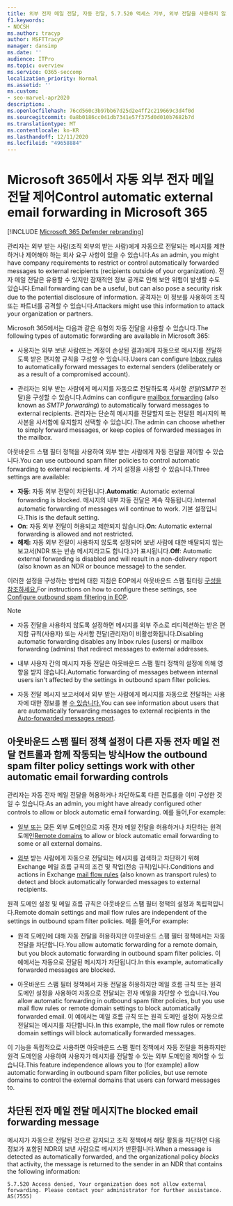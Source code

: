 ```yaml
---
title: 외부 전자 메일 전달, 자동 전달, 5.7.520 액세스 거부, 외부 전달을 사용하지 않도록 설정, 관리자가 외부 전달, 아웃바운드 스팸 방지 정책을 사용하지 않도록 설정했습니다.
f1.keywords:
- NOCSH
ms.author: tracyp
author: MSFTTracyP
manager: dansimp
ms.date: ''
audience: ITPro
ms.topic: overview
ms.service: O365-seccomp
localization_priority: Normal
ms.assetid: ''
ms.custom:
- seo-marvel-apr2020
description: .
ms.openlocfilehash: 76cd560c3b97bb67d25d2e4ff2c219669c3d4f0d
ms.sourcegitcommit: 0a8b0186cc041db7341e57f375d0d010b7682b7d
ms.translationtype: MT
ms.contentlocale: ko-KR
ms.lasthandoff: 12/11/2020
ms.locfileid: "49658884"
---
```

# <a name="control-automatic-external-email-forwarding-in-microsoft-365"></a><span data-ttu-id="fb3db-103">Microsoft 365에서 자동 외부 전자 메일 전달 제어</span><span class="sxs-lookup"><span data-stu-id="fb3db-103">Control automatic external email forwarding in Microsoft 365</span></span>

[!INCLUDE [Microsoft 365 Defender rebranding](../includes/microsoft-defender-for-office.md)]

<span data-ttu-id="fb3db-104">관리자는 외부 받는 사람(조직 외부의 받는 사람)에게 자동으로 전달되는 메시지를 제한하거나 제어해야 하는 회사 요구 사항이 있을 수 있습니다.</span><span class="sxs-lookup"><span data-stu-id="fb3db-104">As an admin, you might have company requirements to restrict or control automatically forwarded messages to external recipients (recipients outside of your organization).</span></span> <span data-ttu-id="fb3db-105">전자 메일 전달은 유용할 수 있지만 잠재적인 정보 공개로 인해 보안 위험이 발생할 수도 있습니다.</span><span class="sxs-lookup"><span data-stu-id="fb3db-105">Email forwarding can be a useful, but can also pose a security risk due to the potential disclosure of information.</span></span> <span data-ttu-id="fb3db-106">공격자는 이 정보를 사용하여 조직 또는 파트너를 공격할 수 있습니다.</span><span class="sxs-lookup"><span data-stu-id="fb3db-106">Attackers might use this information to attack your organization or partners.</span></span>

<span data-ttu-id="fb3db-107">Microsoft 365에서는 다음과 같은 유형의 자동 전달을 사용할 수 있습니다.</span><span class="sxs-lookup"><span data-stu-id="fb3db-107">The following types of automatic forwarding are available in Microsoft 365:</span></span>

- <span data-ttu-id="fb3db-108">사용자는 외부 [](https://support.microsoft.com/office/c24f5dea-9465-4df4-ad17-a50704d66c59) 보낸 사람(또는 계정이 손상된 결과)에게 자동으로 메시지를 전달하도록 받은 편지함 규칙을 구성할 수 있습니다.</span><span class="sxs-lookup"><span data-stu-id="fb3db-108">Users can configure [Inbox rules](https://support.microsoft.com/office/c24f5dea-9465-4df4-ad17-a50704d66c59) to automatically forward messages to external senders (deliberately or as a result of a compromised account).</span></span>

- <span data-ttu-id="fb3db-109">관리자는 외부 [](https://docs.microsoft.com/exchange/recipients-in-exchange-online/manage-user-mailboxes/configure-email-forwarding) 받는 사람에게 메시지를 자동으로 전달하도록 사서함 _전달(SMTP_ 전달)을 구성할 수 있습니다.</span><span class="sxs-lookup"><span data-stu-id="fb3db-109">Admins can configure [mailbox forwarding](https://docs.microsoft.com/exchange/recipients-in-exchange-online/manage-user-mailboxes/configure-email-forwarding) (also known as _SMTP forwarding_) to automatically forward messages to external recipients.</span></span> <span data-ttu-id="fb3db-110">관리자는 단순히 메시지를 전달할지 또는 전달된 메시지의 복사본을 사서함에 유지할지 선택할 수 있습니다.</span><span class="sxs-lookup"><span data-stu-id="fb3db-110">The admin can choose whether to simply forward messages, or keep copies of forwarded messages in the mailbox.</span></span>

<span data-ttu-id="fb3db-111">아웃바운드 스팸 필터 정책을 사용하여 외부 받는 사람에게 자동 전달을 제어할 수 있습니다.</span><span class="sxs-lookup"><span data-stu-id="fb3db-111">You can use outbound spam filter policies to control automatic forwarding to external recipients.</span></span> <span data-ttu-id="fb3db-112">세 가지 설정을 사용할 수 있습니다.</span><span class="sxs-lookup"><span data-stu-id="fb3db-112">Three settings are available:</span></span>

- <span data-ttu-id="fb3db-113">**자동**: 자동 외부 전달이 차단됩니다.</span><span class="sxs-lookup"><span data-stu-id="fb3db-113">**Automatic**: Automatic external forwarding is blocked.</span></span> <span data-ttu-id="fb3db-114">메시지의 내부 자동 전달은 계속 작동됩니다.</span><span class="sxs-lookup"><span data-stu-id="fb3db-114">Internal automatic forwarding of messages will continue to work.</span></span> <span data-ttu-id="fb3db-115">기본 설정입니다.</span><span class="sxs-lookup"><span data-stu-id="fb3db-115">This is the default setting.</span></span>
- <span data-ttu-id="fb3db-116">**On**: 자동 외부 전달이 허용되고 제한되지 않습니다.</span><span class="sxs-lookup"><span data-stu-id="fb3db-116">**On**: Automatic external forwarding is allowed and not restricted.</span></span>
- <span data-ttu-id="fb3db-117">**해제:** 자동 외부 전달이 사용하지 않도록 설정되어 보낸 사람에 대한 배달되지 않는 보고서(NDR 또는 반송 메시지라고도 합니다.)가 표시됩니다.</span><span class="sxs-lookup"><span data-stu-id="fb3db-117">**Off**: Automatic external forwarding is disabled and will result in a non-delivery report (also known as an NDR or bounce message) to the sender.</span></span>

<span data-ttu-id="fb3db-118">이러한 설정을 구성하는 방법에 대한 지침은 EOP에서 아웃바운드 스팸 필터링 [구성을 참조하세요.](configure-the-outbound-spam-policy.md)</span><span class="sxs-lookup"><span data-stu-id="fb3db-118">For instructions on how to configure these settings, see [Configure outbound spam filtering in EOP](configure-the-outbound-spam-policy.md).</span></span>

> [!NOTE]
>
> - <span data-ttu-id="fb3db-119">자동 전달을 사용하지 않도록 설정하면 메시지를 외부 주소로 리디렉션하는 받은 편지함 규칙(사용자) 또는 사서함 전달(관리자)이 비활성화됩니다.</span><span class="sxs-lookup"><span data-stu-id="fb3db-119">Disabling automatic forwarding disables any Inbox rules (users) or mailbox forwarding (admins) that redirect messages to external addresses.</span></span>
>
> - <span data-ttu-id="fb3db-120">내부 사용자 간의 메시지 자동 전달은 아웃바운드 스팸 필터 정책의 설정에 의해 영향을 받지 않습니다.</span><span class="sxs-lookup"><span data-stu-id="fb3db-120">Automatic forwarding of messages between internal users isn't affected by the settings in outbound spam filter policies.</span></span>
>
> - <span data-ttu-id="fb3db-121">자동 전달 메시지 보고서에서 외부 받는 사람에게 메시지를 자동으로 전달하는 사용자에 대한 정보를 볼 [수 있습니다.](mfi-auto-forwarded-messages-report.md)</span><span class="sxs-lookup"><span data-stu-id="fb3db-121">You can see information about users that are automatically forwarding messages to external recipients in the [Auto-forwarded messages report](mfi-auto-forwarded-messages-report.md).</span></span>

## <a name="how-the-outbound-spam-filter-policy-settings-work-with-other-automatic-email-forwarding-controls"></a><span data-ttu-id="fb3db-122">아웃바운드 스팸 필터 정책 설정이 다른 자동 전자 메일 전달 컨트롤과 함께 작동되는 방식</span><span class="sxs-lookup"><span data-stu-id="fb3db-122">How the outbound spam filter policy settings work with other automatic email forwarding controls</span></span>

<span data-ttu-id="fb3db-123">관리자는 자동 전자 메일 전달을 허용하거나 차단하도록 다른 컨트롤을 이미 구성한 것일 수 있습니다.</span><span class="sxs-lookup"><span data-stu-id="fb3db-123">As an admin, you might have already configured other controls to allow or block automatic email forwarding.</span></span> <span data-ttu-id="fb3db-124">예를 들어,</span><span class="sxs-lookup"><span data-stu-id="fb3db-124">For example:</span></span>

- <span data-ttu-id="fb3db-125">[일부 또는](https://docs.microsoft.com/exchange/mail-flow-best-practices/remote-domains/remote-domains) 모든 외부 도메인으로 자동 전자 메일 전달을 허용하거나 차단하는 원격 도메인</span><span class="sxs-lookup"><span data-stu-id="fb3db-125">[Remote domains](https://docs.microsoft.com/exchange/mail-flow-best-practices/remote-domains/remote-domains) to allow or block automatic email forwarding to some or all external domains.</span></span>

- <span data-ttu-id="fb3db-126">[외부](https://docs.microsoft.com/exchange/security-and-compliance/mail-flow-rules/mail-flow-rules) 받는 사람에게 자동으로 전달되는 메시지를 검색하고 차단하기 위해 Exchange 메일 흐름 규칙의 조건 및 작업(전송 규칙)입니다.</span><span class="sxs-lookup"><span data-stu-id="fb3db-126">Conditions and actions in Exchange [mail flow rules](https://docs.microsoft.com/exchange/security-and-compliance/mail-flow-rules/mail-flow-rules) (also known as transport rules) to detect and block automatically forwarded messages to external recipients.</span></span>

<span data-ttu-id="fb3db-127">원격 도메인 설정 및 메일 흐름 규칙은 아웃바운드 스팸 필터 정책의 설정과 독립적입니다.</span><span class="sxs-lookup"><span data-stu-id="fb3db-127">Remote domain settings and mail flow rules are independent of the settings in outbound spam filter policies.</span></span> <span data-ttu-id="fb3db-128">예를 들어,</span><span class="sxs-lookup"><span data-stu-id="fb3db-128">For example:</span></span>

- <span data-ttu-id="fb3db-129">원격 도메인에 대해 자동 전달을 허용하지만 아웃바운드 스팸 필터 정책에서는 자동 전달을 차단합니다.</span><span class="sxs-lookup"><span data-stu-id="fb3db-129">You allow automatic forwarding for a remote domain, but you block automatic forwarding in outbound spam filter policies.</span></span> <span data-ttu-id="fb3db-130">이 예에서는 자동으로 전달된 메시지가 차단됩니다.</span><span class="sxs-lookup"><span data-stu-id="fb3db-130">In this example, automatically forwarded messages are blocked.</span></span>

- <span data-ttu-id="fb3db-131">아웃바운드 스팸 필터 정책에서 자동 전달을 허용하지만 메일 흐름 규칙 또는 원격 도메인 설정을 사용하여 자동으로 전달되는 전자 메일을 차단할 수 있습니다.</span><span class="sxs-lookup"><span data-stu-id="fb3db-131">You allow automatic forwarding in outbound spam filter policies, but you use mail flow rules or remote domain settings to block automatically forwarded email.</span></span> <span data-ttu-id="fb3db-132">이 예에서는 메일 흐름 규칙 또는 원격 도메인 설정이 자동으로 전달되는 메시지를 차단합니다.</span><span class="sxs-lookup"><span data-stu-id="fb3db-132">In this example, the mail flow rules or remote domain settings will block automatically forwarded messages.</span></span>

<span data-ttu-id="fb3db-133">이 기능을 독립적으로 사용하면 아웃바운드 스팸 필터 정책에서 자동 전달을 허용하지만 원격 도메인을 사용하여 사용자가 메시지를 전달할 수 있는 외부 도메인을 제어할 수 있습니다.</span><span class="sxs-lookup"><span data-stu-id="fb3db-133">This feature independence allows you to (for example) allow automatic forwarding in outbound spam filter policies, but use remote domains to control the external domains that users can forward messages to.</span></span>

## <a name="the-blocked-email-forwarding-message"></a><span data-ttu-id="fb3db-134">차단된 전자 메일 전달 메시지</span><span class="sxs-lookup"><span data-stu-id="fb3db-134">The blocked email forwarding message</span></span>

<span data-ttu-id="fb3db-135">메시지가 자동으로 전달된 것으로 감지되고 조직 정책에서  해당 활동을 차단하면 다음 정보가 포함된 NDR의 보낸 사람으로 메시지가 반환됩니다.</span><span class="sxs-lookup"><span data-stu-id="fb3db-135">When a message is detected as automatically forwarded, and the organizational policy *blocks* that activity, the message is returned to the sender in an NDR that contains the following information:</span></span>

`5.7.520 Access denied, Your organization does not allow external forwarding. Please contact your administrator for further assistance. AS(7555)`
